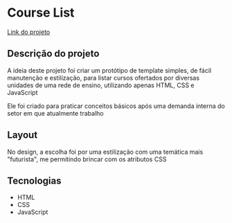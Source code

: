 # Course List
<a href="/https://courselist-template.netlify.app/">Link do projeto</a>

## Descrição do projeto
<p>A ideia deste projeto foi criar um protótipo de template simples, de fácil manutenção e estilização, para listar cursos ofertados por diversas unidades de uma rede de ensino, utilizando apenas HTML, CSS e JavaScript</p>

<p>Ele foi criado para praticar conceitos básicos após uma demanda interna do setor em que atualmente trabalho</p>

## Layout
<p>No design, a escolha foi por uma estilização com uma temática mais "futurista", me permitindo brincar com os atributos CSS</p>

## Tecnologias
- HTML
- CSS
- JavaScript